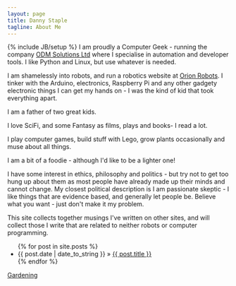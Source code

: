 ```yaml
---
layout: page
title: Danny Staple
tagline: About Me
---
```

{% include JB/setup %}
I am proudly a Computer Geek - running the company [ODM Solutions Ltd](http://odmsolutions.co.uk) where I specialise in  automation and developer tools. I like Python and Linux, but use whatever is needed.

I am shamelessly into robots, and run a robotics website at [Orion Robots](http://orionrobots.co.uk). I tinker with the Arduino, electronics, Raspberry Pi and any other gadgety electronic things I can get my hands on - I was the kind of kid that took everything apart.

I am a father of two great kids.

I love SciFi, and some Fantasy as films, plays and books- I read a lot.

I play computer games, build stuff with Lego, grow plants occasionally and muse about all things.

I am a bit of a foodie - although I'd like to be a lighter one!

I have some interest in ethics, philosophy and politics - but try not to get too hung up about them as most people have already made up their minds and cannot change. My closest political description is I am passionate skeptic - I like things that are evidence based, and generally let people be. Believe what you want - just don't make it my problem.

This site collects together musings I've written on other sites, and will collect those I write that are related to neither robots or computer programming.

<ul class="posts">
  {% for post in site.posts %}
    <li><span>{{ post.date | date_to_string }}</span> &raquo; <a href="{{ BASE_PATH }}{{ post.url }}">{{ post.title }}</a></li>
  {% endfor %}
</ul>

[Gardening](/gardening.html)
